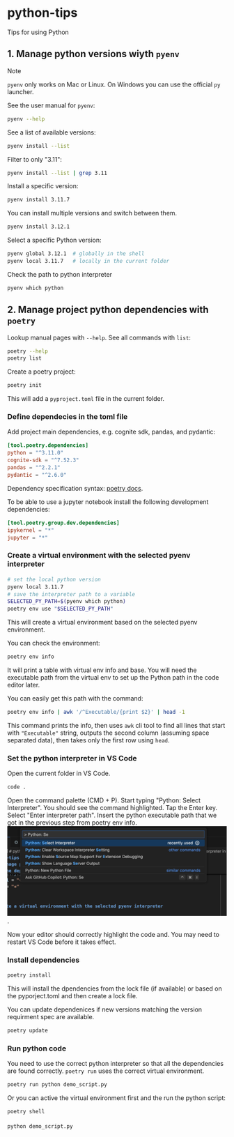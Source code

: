 # python-tips
Tips for using Python


## 1. Manage python versions wiyth `pyenv`
> [!NOTE]
> `pyenv` only works on Mac or Linux. On Windows you can use the official `py` launcher.

See the user manual for `pyenv`:
```bash
pyenv --help
```

See a list of available versions:
```bash
pyenv install --list
```

Filter to only "3.11":
```bash
pyenv install --list | grep 3.11
```

Install a specific version:
```bash
pyenv install 3.11.7
```

You can install multiple versions and switch between them.
```bash
pyenv install 3.12.1
```

Select a specific Python version:
```bash
pyenv global 3.12.1  # globally in the shell
pyenv local 3.11.7   # locally in the current folder
```

Check the path to python interpreter
```bash
pyenv which python
```

## 2. Manage project python dependencies with `poetry`
Lookup manual pages with `--help`. See all commands with `list`:
```bash
poetry --help
poetry list
```
Create a poetry project:
```bash
poetry init
```
This will add a `pyproject.toml` file in the current folder.

### Define dependecies in the toml file
Add project main dependencies, e.g. cognite sdk, pandas, and pydantic:
```toml
[tool.poetry.dependencies]
python = "^3.11.0"
cognite-sdk = "^7.52.3"
pandas = "^2.2.1"
pydantic = "^2.6.0"
```

Dependency specification syntax: [poetry docs](https://python-poetry.org/docs/dependency-specification/).

To be able to use a jupyter notebook install the following development dependencies:

```toml
[tool.poetry.group.dev.dependencies]
ipykernel = "*"
jupyter = "*"
```

### Create a virtual environment with the selected pyenv interpreter

```bash
# set the local python version
pyenv local 3.11.7
# save the interpreter path to a variable
SELECTED_PY_PATH=$(pyenv which python)
poetry env use "$SELECTED_PY_PATH"
```
This will create a virtual environment based on the selected pyenv environment.

You can check the environment:
```bash
poetry env info
```
It will print a table with virtual env info and base. You will need the executable path from the virtual env to set up the Python path in the code editor later.

You can easily get this path with the command:
```bash
poetry env info | awk '/^Executable/{print $2}' | head -1
```
This command prints the info, then uses `awk` cli tool to find all lines that start with `"Executable"` string, outputs the second column (assuming space separated data), then takes only the first row using `head`.

### Set the python interpreter in VS Code

Open the current folder in VS Code.
```bash
code .
```

Open the command palette (CMD + P). Start typing "Python: Select Interpreter". You should see the command highlighted. Tap the Enter key. Select "Enter interpreter path". Insert the python executable path that we got in the previous step from poetry env info.
![VS Code Command Palette with "Python: Select Interpreter" highlighted](vs_code_interpreter.png "VS Code Command Palette with 'Python: Select Interpreter' highlighted").

Now your editor should correctly highlight the code and. You may need to restart VS Code before it takes effect.

### Install dependencies
```bash
poetry install
```
This will install the dpendencies from the lock file (if available) or based on the pyporject.toml and then create a lock file.

You can update dependenices if new versions matching the version requirment spec are available.
```bash
poetry update
```

### Run python code
You need to use the correct python interpreter so that all the dependencies are found correctly. `poetry run` uses the correct virtual environment.
```bash
poetry run python demo_script.py
```
Or you can active the virtual environment first and the run the python script:
```bash
poetry shell

python demo_script.py
```
